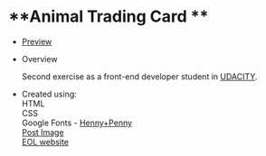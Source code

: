 <!--rrcnlas 
	 README.md
-->

# **Animal Trading Card ** #

* [Preview](https://rrcanlas.github.io/AnimAL-trAding-cArd/)

* Overview 

	Second exercise as a front-end developer student in [UDACITY](https://www.udacity.com). 
   
* Created using:  
    HTML  
    CSS  
    Google Fonts - [Henny+Penny](https://fonts.googleapis.com/css?family=Henny+Penny&effect=shadow-multiple)  
    [Post Image](https://postimg.cc/gallery/y9xcinu8/)     
    [EOL website](http://eol.org/pages/1179513/overview)    

